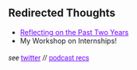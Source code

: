 <style> h1 a {display: none;} .container-lg {min-width: 200px; max-width: 680px; padding: 45px;} h1 {font-family: 'Roboto', sans-serif; font-style: bold} h3,h4,h5,h6,p {line-height: 1.8em; font-family: 'Roboto', sans-serif;} a {color: #7100FF} </style> 

## Redirected Thoughts
- [Reflecting on the Past Two Years](Reflections.md)
- My Workshop on Internships!

_see_ [twitter](https://twitter.com/karishmadagaa) // [podcast recs](podcast.md)


